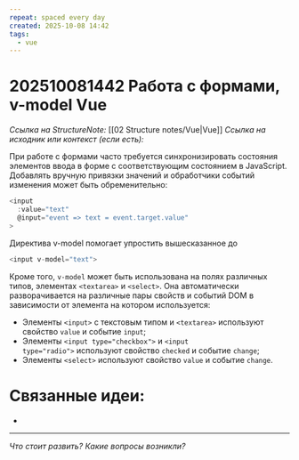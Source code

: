 ```yaml
---
repeat: spaced every day
created: 2025-10-08 14:42
tags:
  - vue
---
```

# 202510081442 Работа с формами, v-model Vue

*Ссылка на StructureNote:* [[02 Structure notes/Vue|Vue]]
*Ссылка на исходник или контекст (если есть):*

При работе с формами часто требуется синхронизировать состояния элементов ввода в форме с соответствующим состоянием в JavaScript. Добавлять вручную привязки значений и обработчики событий изменения может быть обременительно:

```js
<input
  :value="text"
  @input="event => text = event.target.value"
>
```

Директива v-model помогает упростить вышесказанное до

```js
<input v-model="text">
```

Кроме того, `v-model` может быть использована на полях различных типов, элементах `<textarea>` и `<select>`. Она автоматически разворачивается на различные пары свойств и событий DOM в зависимости от элемента на котором используется:

- Элементы `<input>` с текстовым типом и `<textarea>` используют свойство `value` и событие `input`;
- Элементы `<input type="checkbox">` и `<input type="radio">` используют свойство `checked` и событие `change`;
- Элементы `<select>` используют свойство `value` и событие `change`.

# Связанные идеи:

* 

---

*Что стоит развить? Какие вопросы возникли?*
